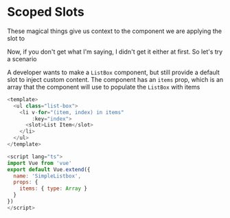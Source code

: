 # Scoped Slots

These magical things give us context to the component we are applying the slot
to

Now, if you don't get what I'm saying, I didn't get it either at first. So let's
try a scenario

A developer wants to make a `ListBox` component, but still provide a default
slot to inject custom content. The component has an `items` prop, which is an
array that the component will use to populate the `ListBox` with items

```javascript
<template>
  <ul class="list-box">
    <li v-for="(item, index) in items"
        :key="index">
      <slot>List Item</slot>
    </li>
  </ul>
</template>

<script lang="ts">
import Vue from 'vue'
export default Vue.extend({
  name: 'SimpleListbox',
  props: {
    items: { type: Array }
  }
})
</script>
```

